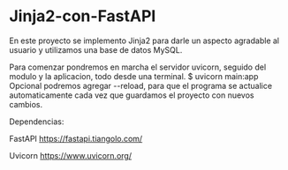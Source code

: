 # Jinja2-con-FastAPI

En este proyecto se implemento Jinja2 para darle un aspecto agradable al usuario y utilizamos una base de datos MySQL.

Para comenzar pondremos en marcha el servidor uvicorn, seguido del modulo y la aplicacion, todo desde una terminal.
$ uvicorn main:app
Opcional podremos agregar --reload, para que el programa se actualice automaticamente cada vez que guardamos el proyecto con nuevos cambios.



Dependencias:

FastAPI
https://fastapi.tiangolo.com/

Uvicorn
https://www.uvicorn.org/


